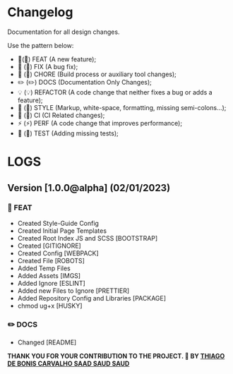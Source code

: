 # Changelog

Documentation for all design changes.

Use the pattern below:

- 🎸(:guitar:) FEAT (A new feature);
- 🐛 (:bug:) FIX (A bug fix);
- 🤖 (:robot:) CHORE (Build process or auxiliary tool changes);
- ✏️ (:pencil2:) DOCS (Documentation Only Changes);
- 💡 (:bulb:) REFACTOR (A code change that neither fixes a bug or adds a feature);
- 💄 (:lipstick:) STYLE (Markup, white-space, formatting, missing semi-colons...);
- 🎡 (:ferris_wheel:) CI (CI Related changes);
- ⚡ (:zap:) PERF (A code change that improves performance);
- 💍 (:ring:) TEST (Adding missing tests);

# LOGS

## Version [1.0.0@alpha] (02/01/2023)

### :guitar: FEAT

- Created Style-Guide Config
- Created Initial Page Templates
- Created Root Index JS and SCSS [BOOTSTRAP]
- Created [GITIGNORE]
- Created Config [WEBPACK]
- Created File [ROBOTS]
- Added Temp Files
- Added Assets [IMGS]
- Added Ignore [ESLINT]
- Added new Files to Ignore [PRETTIER]
- Added Repository Config and Libraries [PACKAGE]
- chmod ug+x [HUSKY]

### :pencil2: DOCS

- Changed [README]

**THANK YOU FOR YOUR CONTRIBUTION TO THE PROJECT. 💖
BY [THIAGO DE BONIS CARVALHO SAAD SAUD SAUD](https://www.linkedin.com/in/thiagosaud/)**
